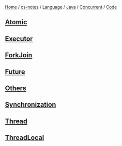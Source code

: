 [Home](https://mengxianbin.github.io) /
[cs-notes](https://mengxianbin.github.io/cs-notes/site) /
[Language](https://mengxianbin.github.io/cs-notes/site/Language) /
[Java](https://mengxianbin.github.io/cs-notes/site/Language/Java) /
[Concurrent](https://mengxianbin.github.io/cs-notes/site/Language/Java/Concurrent) /
[Code](https://mengxianbin.github.io/cs-notes/site/Language/Java/Concurrent/Code)

## [Atomic](https://mengxianbin.github.io/cs-notes/site/Language/Java/Concurrent/Code/Atomic/)

## [Executor](https://mengxianbin.github.io/cs-notes/site/Language/Java/Concurrent/Code/Executor/)

## [ForkJoin](https://mengxianbin.github.io/cs-notes/site/Language/Java/Concurrent/Code/ForkJoin/)

## [Future](https://mengxianbin.github.io/cs-notes/site/Language/Java/Concurrent/Code/Future/)

## [Others](https://mengxianbin.github.io/cs-notes/site/Language/Java/Concurrent/Code/Others/)

## [Synchronization](https://mengxianbin.github.io/cs-notes/site/Language/Java/Concurrent/Code/Synchronization/)

## [Thread](https://mengxianbin.github.io/cs-notes/site/Language/Java/Concurrent/Code/Thread/)

## [ThreadLocal](https://mengxianbin.github.io/cs-notes/site/Language/Java/Concurrent/Code/ThreadLocal/)

